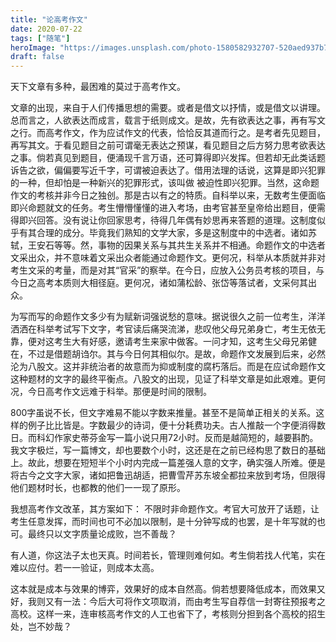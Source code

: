 ```yaml
---
title: "论高考作文"
date: 2020-07-22
tags: ["随笔"]
heroImage: "https://images.unsplash.com/photo-1580582932707-520aed937b7b?ixlib=rb-1.2.1&q=80&fm=jpg&crop=entropy&cs=tinysrgb&w=2000&fit=max&ixid=eyJhcHBfaWQiOjExNzczfQ"
draft: false
---
```


天下文章有多种，最困难的莫过于高考作文。

文章的出现，来自于人们传播思想的需要。或者是借文以抒情，或是借文以讲理。总而言之，人欲表达而成言，载言于纸则成文。是故，先有欲表达之事，再有写文之行。而高考作文，作为应试作文的代表，恰恰反其道而行之。是考者先见题目，再写其文。于看见题目之前可谓毫无表达之预谋，看见题目之后方努力思考欲表达之事。倘若真见到题目，便涌现千言万语，还可算得即兴发挥。但若却无此类话题诉告之欲，偏偏要写近千字，可谓被迫表达了。借用法理的话说，这算是即兴犯罪的一种，但却怕是一种新兴的犯罪形式，该叫做 被迫性即兴犯罪。当然，这命题作文的考核并非今日之独创。那是古以有之的特质。自科举以来，无数考生便面临即兴命题就文的任务。考生懵懵懂懂的进入考场，由考官甚至皇帝给出题目，便需得即兴回答。没有说让你回家思考，待得几年偶有妙思再来答题的道理。这制度似乎有其合理的成分。毕竟我们熟知的文学大家，多是这制度中的中选者。诸如苏轼，王安石等等。然，事物的因果关系与其共生关系并不相通。命题作文的中选者文采出众，并不意味着文采出众者能通过命题作文。更何况，科举从本质就并非对考生文采的考量，而是对其“官采”的察举。在今日，应放入公务员考核的项目，与今日之高考本质则大相径庭。更何况，诸如蒲松龄、张岱等落试者，文采何其出众。

为写而写的命题作文多少有为赋新词强说愁的意味。据说很久之前一位考生，洋洋洒洒在科举考试写下文字，考官读后痛哭流涕，悲叹他父母兄弟身亡，考生无依无靠，便对这考生大有好感，邀请考生来家中做客。一问才知，这考生父母兄弟健在，不过是借题胡诌尔。其与今日何其相似尔。是故，命题作文发展到后来，必然沦为八股文。这并非统治者的故意而为抑或制度的腐朽落后。而是在应试命题作文这种题材的文字的最终平衡点。八股文的出现，见证了科举文章是如此艰难。更何况，今日高考作文远难于科举。那便是时间的限制。

800字虽说不长，但文字难易不能以字数来推量。甚至不是简单正相关的关系。这样的例子比比皆是。字数最少的诗词，便十分耗费功夫。古人推敲一个字便消得数日。而科幻作家史蒂芬金写一篇小说只用72小时。反而是越简短的，越要斟酌。我文字极烂，写一篇博文，却也要数个小时，这还是在之前已经构思了数日的基础上。故此，想要在短短半个小时内完成一篇差强人意的文字，确实强人所难。便是将古今之文字大家，诸如把鲁迅胡适，把曹雪芹苏东坡全都拉来放到考场，但限得他们题材时长，也都教的他们一一现了原形。

我想高考作文改革，其方案如下：
不限时非命题作文。考官大可放开了话题，让考生任意发挥，而时间也可不必加以限制，是十分钟写成的也罢，是十年写就的也可。最终只以文字质量论成败，岂不善哉？

有人道，你这法子太也天真。时间若长，管理则难何如。考生倘若找人代笔，实在难以应付。若一一验证，则成本太高。

这本就是成本与效果的博弈，效果好的成本自然高。倘若想要降低成本，而效果又好，我则又有一法：今后大可将作文项取消，而由考生写自荐信一封寄往预报考之高校。这样一来，连审核高考作文的人工也省下了，考核则分担到各个高校的招生处，岂不妙哉？
